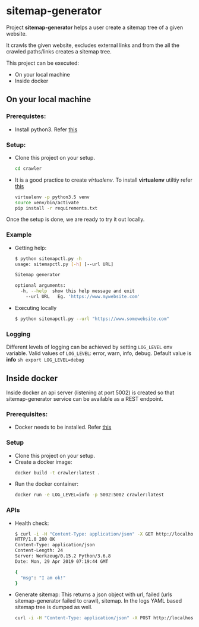 # sitemap-generator

Project **sitemap-generator** helps a user create a sitemap tree of a given website.

It crawls the given website, excludes external links and from the all the crawled paths/links creates a sitemap tree.

This project can be executed:
* On your local machine
* Inside docker

## On your local machine

### Prerequistes:
* Install python3. Refer [this](https://realpython.com/installing-python)

### Setup:
* Clone this project on your setup.
    ```sh
    cd crawler
    ```
* It is a good practice to create *virtualenv*. To install **virtualenv** utiltiy refer [this](https://packaging.python.org/guides/installing-using-pip-and-virtual-environments)
    ```sh
    virtualenv -p python3.5 venv
    source venv/bin/activate
    pip install -r requirements.txt
    ```


Once the setup is done, we are ready to try it out locally.
### Example
* Getting help:
    ```sh
    $ python sitemapctl.py -h
    usage: sitemapctl.py [-h] [--url URL]

    Sitemap generator

    optional arguments:
      -h, --help  show this help message and exit
        --url URL   Eg. 'https://www.mywebsite.com'
    ```
* Executing locally
    ```sh
    $ python sitemapctl.py --url "https://www.somewebsite.com"
    ```

### Logging
Different levels of logging can be achieved by setting `LOG_LEVEL` env variable.
Valid values of `LOG_LEVEL`: error, warn, info, debug. Default value is **info**
    ```sh
    export LOG_LEVEL=debug
    ```

## Inside docker
Inside docker an api server (listening at port 5002) is created so that sitemap-generator service can be available as a REST endpoint.

### Prerequisites:
* Docker needs to be installed. Refer [this](https://docs.docker.com/install)

### Setup
* Clone this project on your setup.
* Create a docker image:
    ```sh
    docker build -t crawler:latest .
    ```
* Run the docker container:
    ```sh
    docker run -e LOG_LEVEL=info -p 5002:5002 crawler:latest
    ```

### APIs
* Health check:
    ```sh
    $ curl -i -H "Content-Type: application/json" -X GET http://localhost:5002/_health
    HTTP/1.0 200 OK
    Content-Type: application/json
    Content-Length: 24
    Server: Werkzeug/0.15.2 Python/3.6.8
    Date: Mon, 29 Apr 2019 07:19:44 GMT

    {
      "msg": "I am ok!"
    }
    ```
* Generate sitemap:
This returns a json object with url, failed (urls sitemap-generator failed to crawl), sitemap.
In the logs YAML based sitemap tree is dumped as well.
    ```sh
    curl -i -H "Content-Type: application/json" -X POST http://localhost:5002/crawl -d '{"url": "https://www.somewebsite.com"}'
    ```
